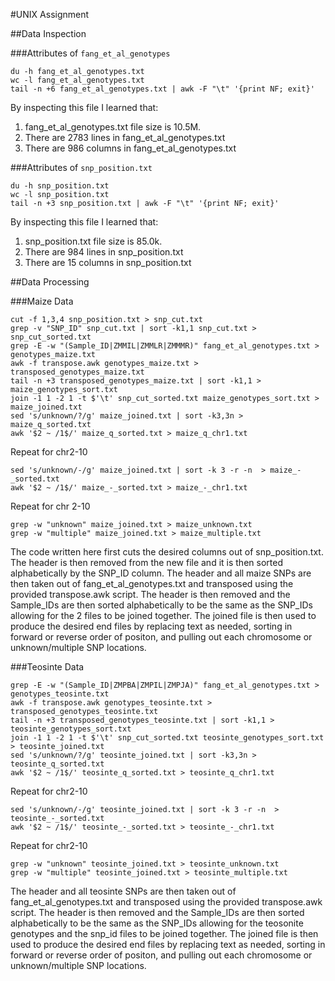 #UNIX Assignment

##Data Inspection

###Attributes of `fang_et_al_genotypes`

```
du -h fang_et_al_genotypes.txt
wc -l fang_et_al_genotypes.txt
tail -n +6 fang_et_al_genotypes.txt | awk -F "\t" '{print NF; exit}'
```

By inspecting this file I learned that:

1. fang_et_al_genotypes.txt file size is 10.5M. 
2. There are 2783 lines in fang_et_al_genotypes.txt
3. There are 986 columns in fang_et_al_genotypes.txt

###Attributes of `snp_position.txt`

```
du -h snp_position.txt
wc -l snp_position.txt
tail -n +3 snp_position.txt | awk -F "\t" '{print NF; exit}'
```

By inspecting this file I learned that:

1. snp_position.txt file size is 85.0k.
2. There are 984 lines in snp_position.txt
3. There are 15 columns in snp_position.txt


##Data Processing

###Maize Data

```
cut -f 1,3,4 snp_position.txt > snp_cut.txt
grep -v "SNP_ID" snp_cut.txt | sort -k1,1 snp_cut.txt > snp_cut_sorted.txt
grep -E -w "(Sample_ID|ZMMIL|ZMMLR|ZMMMR)" fang_et_al_genotypes.txt > genotypes_maize.txt
awk -f transpose.awk genotypes_maize.txt > transposed_genotypes_maize.txt
tail -n +3 transposed_genotypes_maize.txt | sort -k1,1 > maize_genotypes_sort.txt
join -1 1 -2 1 -t $'\t' snp_cut_sorted.txt maize_genotypes_sort.txt > maize_joined.txt
sed 's/unknown/?/g' maize_joined.txt | sort -k3,3n > maize_q_sorted.txt
awk '$2 ~ /1$/' maize_q_sorted.txt > maize_q_chr1.txt
```
Repeat for chr2-10
```
sed 's/unknown/-/g' maize_joined.txt | sort -k 3 -r -n  > maize_-_sorted.txt
awk '$2 ~ /1$/' maize_-_sorted.txt > maize_-_chr1.txt
```
Repeat for chr 2-10
```
grep -w "unknown" maize_joined.txt > maize_unknown.txt
grep -w "multiple" maize_joined.txt > maize_multiple.txt
```
The code written here first cuts the desired columns out of snp_position.txt. The header is then removed from the new file and it is then sorted alphabetically by the SNP_ID column. The header and all maize SNPs are then taken out of fang_et_al_genotypes.txt and transposed using the provided transpose.awk script. The header is then removed and the Sample_IDs are then sorted alphabetically to be the same as the SNP_IDs allowing for the 2 files to be joined together. The joined file is then used to produce the desired end files by replacing text as needed, sorting in forward or reverse order of positon, and pulling out each chromosome or unknown/multiple SNP locations.

###Teosinte Data

```
grep -E -w "(Sample_ID|ZMPBA|ZMPIL|ZMPJA)" fang_et_al_genotypes.txt > genotypes_teosinte.txt
awk -f transpose.awk genotypes_teosinte.txt > transposed_genotypes_teosinte.txt
tail -n +3 transposed_genotypes_teosinte.txt | sort -k1,1 > teosinte_genotypes_sort.txt
join -1 1 -2 1 -t $'\t' snp_cut_sorted.txt teosinte_genotypes_sort.txt > teosinte_joined.txt
sed 's/unknown/?/g' teosinte_joined.txt | sort -k3,3n > teosinte_q_sorted.txt
awk '$2 ~ /1$/' teosinte_q_sorted.txt > teosinte_q_chr1.txt
```
Repeat for chr2-10
```
sed 's/unknown/-/g' teosinte_joined.txt | sort -k 3 -r -n  > teosinte_-_sorted.txt
awk '$2 ~ /1$/' teosinte_-_sorted.txt > teosinte_-_chr1.txt
```
Repeat for chr2-10
```
grep -w "unknown" teosinte_joined.txt > teosinte_unknown.txt
grep -w "multiple" teosinte_joined.txt > teosinte_multiple.txt
```
The header and all teosinte SNPs are then taken out of fang_et_al_genotypes.txt and transposed using the provided transpose.awk script. The header is then removed and the Sample_IDs are then sorted alphabetically to be the same as the SNP_IDs allowing for the teosonite genotypes and the snp_id files to be joined together. The joined file is then used to produce the desired end files by replacing text as needed, sorting in forward or reverse order of positon, and pulling out each chromosome or unknown/multiple SNP locations.

